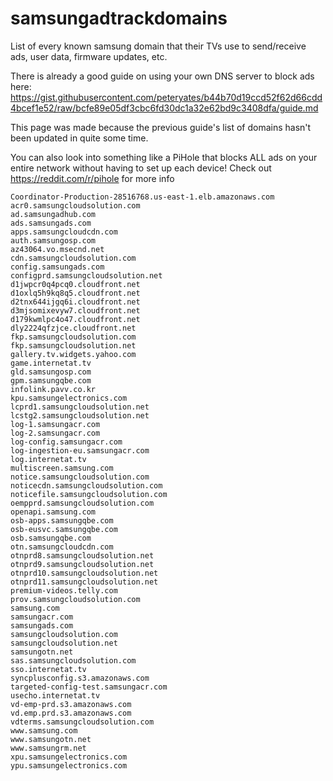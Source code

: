# samsungadtrackdomains
List of every known samsung domain that their TVs use to send/receive ads, user data, firmware updates, etc. 

There is already a good guide on using your own DNS server to block ads here: https://gist.githubusercontent.com/peteryates/b44b70d19ccd52f62d66cdd4bcef1e52/raw/bcfe89e05df3cbc6fd30dc1a32e62bd9c3408dfa/guide.md

This page was made because the previous guide's list of domains hasn't been updated in quite some time. 

You can also look into something like a PiHole that blocks  ALL ads on your entire network without having to set up each device! Check out https://reddit.com/r/pihole for more info

```
Coordinator-Production-28516768.us-east-1.elb.amazonaws.com
acr0.samsungcloudsolution.com
ad.samsungadhub.com
ads.samsungads.com
apps.samsungcloudcdn.com
auth.samsungosp.com
az43064.vo.msecnd.net
cdn.samsungcloudsolution.com
config.samsungads.com
configprd.samsungcloudsolution.net
d1jwpcr0q4pcq0.cloudfront.net
d1oxlq5h9kq8q5.cloudfront.net
d2tnx644ijgq6i.cloudfront.net
d3mjsomixevyw7.cloudfront.net
d179kwmlpc4o47.cloudfront.net
dly2224qfzjce.cloudfront.net
fkp.samsungcloudsolution.com
fkp.samsungcloudsolution.net
gallery.tv.widgets.yahoo.com
game.internetat.tv
gld.samsungosp.com
gpm.samsungqbe.com
infolink.pavv.co.kr
kpu.samsungelectronics.com
lcprd1.samsungcloudsolution.net
lcstg2.samsungcloudsolution.net
log-1.samsungacr.com
log-2.samsungacr.com
log-config.samsungacr.com
log-ingestion-eu.samsungacr.com
log.internetat.tv
multiscreen.samsung.com
notice.samsungcloudsolution.com
noticecdn.samsungcloudsolution.com
noticefile.samsungcloudsolution.com
oempprd.samsungcloudsolution.com
openapi.samsung.com
osb-apps.samsungqbe.com
osb-eusvc.samsungqbe.com
osb.samsungqbe.com
otn.samsungcloudcdn.com
otnprd8.samsungcloudsolution.net
otnprd9.samsungcloudsolution.net
otnprd10.samsungcloudsolution.net
otnprd11.samsungcloudsolution.net
premium-videos.telly.com
prov.samsungcloudsolution.com
samsung.com
samsungacr.com
samsungads.com
samsungcloudsolution.com
samsungcloudsolution.net
samsungotn.net
sas.samsungcloudsolution.com
sso.internetat.tv
syncplusconfig.s3.amazonaws.com
targeted-config-test.samsungacr.com
usecho.internetat.tv
vd-emp-prd.s3.amazonaws.com
vd.emp.prd.s3.amazonaws.com
vdterms.samsungcloudsolution.com
www.samsung.com
www.samsungotn.net
www.samsungrm.net
xpu.samsungelectronics.com
ypu.samsungelectronics.com
```
